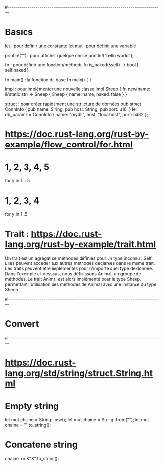 #------------------------------------------------------------------------------
# Basics

let : pour définir une constante
let mut : pour définir une variable

println!("") : pour afficher quelque chose
    println!("hello world");

fn : pour définir une fonction/méthode
    fn is_naked(&self) -> bool { 
        self.naked 
    }

fn main() : la fonction de base 
    fn main() { 
    }

impl : pour implémenter une nouvelle classe
    impl Sheep { 
        fn new(name: &'static str) -> Sheep { 
            Sheep { name: name, naked: false } 
        } 

struct : pour créer rapidement une structure de données
pub struct ConnInfo {
    pub name: String,
    pub host: String,
    pub port: u16,
}
let db_params = ConnInfo {
    name: "mydb",
    host: "localhost",
    port: 5432
};

# https://doc.rust-lang.org/rust-by-example/flow_control/for.html
# 1, 2, 3, 4, 5
for y in 1..=5
# 1, 2, 3, 4
for y in 1..5

# Trait : https://doc.rust-lang.org/rust-by-example/trait.html
Un trait est un agrégat de méthodes définies pour un type inconnu : Self. Elles peuvent accéder aux autres méthodes déclarées dans le même trait. Les traits peuvent être implémentés pour n'importe quel type de donnée. Dans l'exemple ci-dessous, nous définissons Animal, un groupe de méthodes. Le trait Animal est alors implémenté pour le type Sheep, permettant l'utilisation des méthodes de Animal avec une instance du type Sheep.

#------------------------------------------------------------------------------
# Convert


#------------------------------------------------------------------------------
# https://doc.rust-lang.org/std/string/struct.String.html
# Empty string
let mut chaine = String::new();
let mut chaine = String::from("");
let mut chaine = "".to_string();

# Concatene string
chaine += &"X".to_string();




